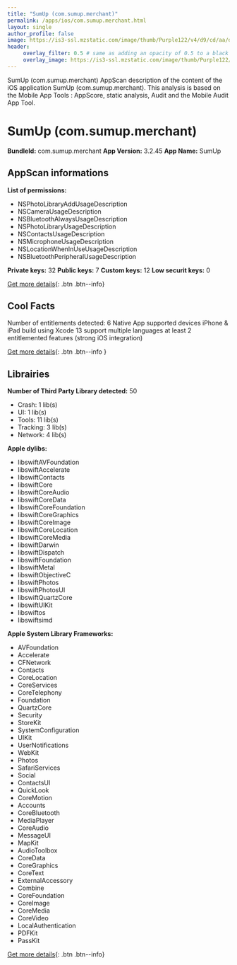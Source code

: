 ```yaml
---
title: "SumUp (com.sumup.merchant)"
permalink: /apps/ios/com.sumup.merchant.html
layout: single
author_profile: false
image: https://is3-ssl.mzstatic.com/image/thumb/Purple122/v4/d9/cd/aa/d9cdaa54-3096-1c18-697f-8ea4f8091367/AppIconSumUp-0-0-1x_U007emarketing-0-0-0-7-0-0-sRGB-0-0-0-GLES2_U002c0-512MB-85-220-0-0.png/512x512bb.jpg
header: 
     overlay_filter: 0.5 # same as adding an opacity of 0.5 to a black background
     overlay_image: https://is3-ssl.mzstatic.com/image/thumb/Purple122/v4/d9/cd/aa/d9cdaa54-3096-1c18-697f-8ea4f8091367/AppIconSumUp-0-0-1x_U007emarketing-0-0-0-7-0-0-sRGB-0-0-0-GLES2_U002c0-512MB-85-220-0-0.png/512x512bb.jpg
---
```

SumUp (com.sumup.merchant) AppScan description of the content of the iOS application SumUp (com.sumup.merchant). This analysis is based on the Mobile App Tools : AppScore, static analysis, Audit and the Mobile Audit App Tool.

# SumUp (com.sumup.merchant)

**BundleId:** com.sumup.merchant
**App Version:** 3.2.45
**App Name:** SumUp


## AppScan informations 

**List of permissions:** 
- NSPhotoLibraryAddUsageDescription
- NSCameraUsageDescription
- NSBluetoothAlwaysUsageDescription
- NSPhotoLibraryUsageDescription
- NSContactsUsageDescription
- NSMicrophoneUsageDescription
- NSLocationWhenInUseUsageDescription
- NSBluetoothPeripheralUsageDescription
  
  
**Private keys:** 32
**Public keys:** 7
**Custom keys:** 12
**Low securit keys:** 0
  
[Get more details](/pricing.html){: .btn .btn--info}

## Cool Facts

Number of entitlements detected: 6
Native App
supported devices iPhone & iPad
build using Xcode 13
support multiple languages
at least 2 entitlemented features (strong iOS integration)
  
[Get more details](/pricing.html){: .btn .btn--info }

## Librairies 
**Number of Third Party Library detected:** 50
- Crash: 1 lib(s)
- UI: 1 lib(s)
- Tools: 11 lib(s)
- Tracking: 3 lib(s)
- Network: 4 lib(s)


**Apple dylibs:**
- libswiftAVFoundation
- libswiftAccelerate
- libswiftContacts
- libswiftCore
- libswiftCoreAudio
- libswiftCoreData
- libswiftCoreFoundation
- libswiftCoreGraphics
- libswiftCoreImage
- libswiftCoreLocation
- libswiftCoreMedia
- libswiftDarwin
- libswiftDispatch
- libswiftFoundation
- libswiftMetal
- libswiftObjectiveC
- libswiftPhotos
- libswiftPhotosUI
- libswiftQuartzCore
- libswiftUIKit
- libswiftos
- libswiftsimd


**Apple System Library Frameworks:**
- AVFoundation
- Accelerate
- CFNetwork
- Contacts
- CoreLocation
- CoreServices
- CoreTelephony
- Foundation
- QuartzCore
- Security
- StoreKit
- SystemConfiguration
- UIKit
- UserNotifications
- WebKit
- Photos
- SafariServices
- Social
- ContactsUI
- QuickLook
- CoreMotion
- Accounts
- CoreBluetooth
- MediaPlayer
- CoreAudio
- MessageUI
- MapKit
- AudioToolbox
- CoreData
- CoreGraphics
- CoreText
- ExternalAccessory
- Combine
- CoreFoundation
- CoreImage
- CoreMedia
- CoreVideo
- LocalAuthentication
- PDFKit
- PassKit


  
[Get more details](/pricing.html){: .btn .btn--info}

